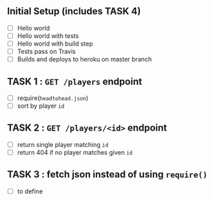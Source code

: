 ## Initial Setup (includes TASK 4)

- [ ] Hello world
- [ ] Hello world with tests
- [ ] Hello world with build step
- [ ] Tests pass on Travis
- [ ] Builds and deploys to heroku on master branch

## TASK 1 : `GET /players` endpoint

- [ ] require(`headtohead.json`)
- [ ] sort by player `id`

## TASK 2 : `GET /players/<id>` endpoint

- [ ] return single player matching `id`
- [ ] return 404 if no player matches given `id`

## TASK 3 : fetch json instead of using `require()`

- [ ] to define